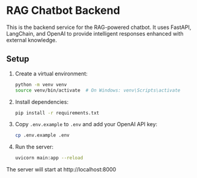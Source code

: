 # RAG Chatbot Backend

This is the backend service for the RAG-powered chatbot. It uses FastAPI, LangChain, and OpenAI to provide intelligent responses enhanced with external knowledge.

## Setup

1. Create a virtual environment:
   ```bash
   python -m venv venv
   source venv/bin/activate  # On Windows: venv\Scripts\activate
   ```

2. Install dependencies:
   ```bash
   pip install -r requirements.txt
   ```

3. Copy `.env.example` to `.env` and add your OpenAI API key:
   ```bash
   cp .env.example .env
   ```

4. Run the server:
   ```bash
   uvicorn main:app --reload
   ```

The server will start at http://localhost:8000